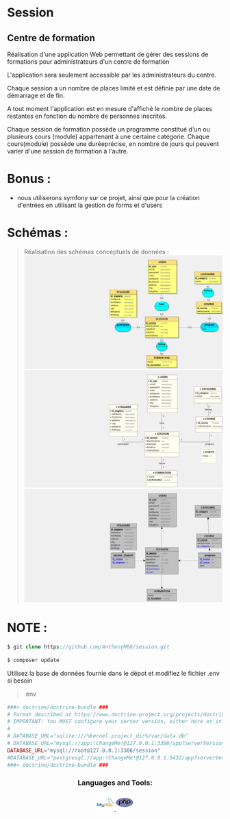 <h1>Session</h1>
<h2>Centre de formation</h2>
Réalisation d'une application Web permettant de gérer des sessions de formations pour administrateurs d'un centre de formation

L'application sera seulement accessible par les administrateurs du centre.

Chaque session a un nombre de places limité et est définie par une date de démarrage et de fin.

A tout moment l'application est en mesure d'affiché le nombre de places restantes en fonction du nombre de personnes inscrites.

Chaque session de formation possède un programme constitué d'un ou plusieurs cours (module) appartenant à une certaine catégorie. Chaque cours(module) possède une duréeprécise, en nombre de jours qui peuvent varier d'une session de formation à l'autre.

# Bonus :

- nous utiliserons symfony sur ce projet, ainsi que pour la création d'entrées en utilisant la gestion de forms et d'users

# Schémas :

> Réalisation des schémas conceptuels de données :
> ![MCD](https://github.com/AnthonyM68/session/blob/master/MCD.jpg)
> ![UML](https://github.com/AnthonyM68/session/blob/master/UML.jpg)
> ![MLD](https://github.com/AnthonyM68/session/blob/master/MLD.jpg)

# NOTE :
```php
$ git clone https://github.com/AnthonyM68/session.git
```
```php
$ composer update 
```
Utilisez la base de données fournie dans le dépot et modifiez le fichier .env si besoin

> .env

```php
###> doctrine/doctrine-bundle ###
# Format described at https://www.doctrine-project.org/projects/doctrine-dbal/en/latest/reference/configuration.html#connecting-using-a-url
# IMPORTANT: You MUST configure your server version, either here or in config/packages/doctrine.yaml
#
# DATABASE_URL="sqlite:///%kernel.project_dir%/var/data.db"
# DATABASE_URL="mysql://app:!ChangeMe!@127.0.0.1:3306/app?serverVersion=8.0.32&charset=utf8mb4"
DATABASE_URL="mysql://root@127.0.0.1:3306/session"
#DATABASE_URL="postgresql://app:!ChangeMe!@127.0.0.1:5432/app?serverVersion=16&charset=utf8"
###< doctrine/doctrine-bundle ###
```



<h3 align="center">Languages and Tools:</h3>
<div align="center">
<a href="https://www.mysql.com/" target="_blank" rel="noreferrer"> <img src="https://raw.githubusercontent.com/devicons/devicon/master/icons/mysql/mysql-original-wordmark.svg" alt="mysql" width="40" height="40"/> </a>
<a href="https://www.php.net" target="_blank" rel="noreferrer"> <img src="https://raw.githubusercontent.com/devicons/devicon/master/icons/php/php-original.svg" alt="php" width="40" height="40"/> </a>
</div>

